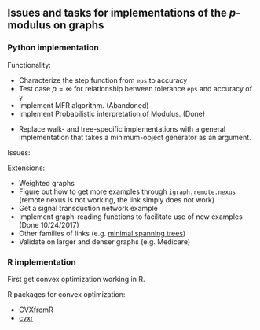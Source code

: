 ## Issues and tasks for implementations of the $p$-modulus on graphs

### Python implementation

Functionality:

* Characterize the step function from `eps` to accuracy
* Test case $p=\infty$ for relationship between tolerance `eps` and
accuracy of `y`
* Implement MFR algorithm. (Abandoned)
* Implement Probabilistic interpretation of Modulus. (Done)
- Replace walk- and tree-specific implementations with a general implementation that takes a minimum-object generator as an argument.

Issues:

Extensions:

* Weighted graphs
* Figure out how to get more examples through `igraph.remote.nexus`
  (remote nexus is not working, the link simply does not work)
* Get a signal transduction network example
* Implement graph-reading functions to facilitate use of new examples
(Done 10/24/2017)
* Other families of links (e.g. [minimal spanning trees](http://igraph.org/python/doc/igraph.Graph-class.html))
* Validate on larger and denser graphs (e.g. Medicare)

### R implementation

First get convex optimization working in R.

R packages for convex optimization:

- [CVXfromR](http://faculty.bscb.cornell.edu/~bien/cvxfromr.html)
- [cvxr](https://github.com/anqif/cvxr)
